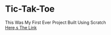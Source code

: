 # Tic-Tak-Toe
This Was My First Ever Project Built Using Scratch  
<a href="https://scratch.mit.edu/projects/206699098/">Here,s The Link</a>

